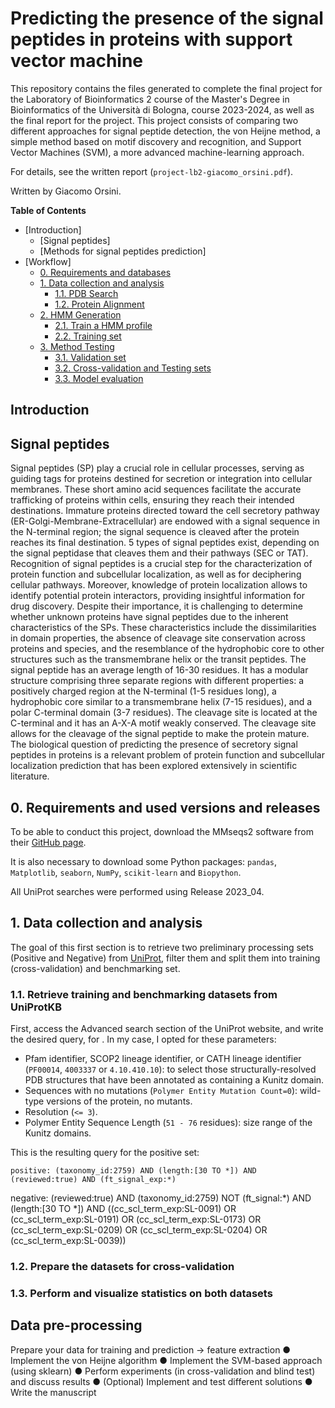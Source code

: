 # Predicting the presence of the signal peptides in proteins with support vector machine
This repository contains the files generated to complete the final project for the Laboratory of Bioinformatics 2 course of the Master's Degree in Bioinformatics of the Università di Bologna, course 2023-2024, as well as the final report for the project.
This project consists of comparing two different approaches for signal peptide detection, the von Heijne method, a simple method based on motif discovery and recognition, and Support Vector Machines (SVM), a more advanced machine-learning approach.

For details, see the written report (`project-lb2-giacomo_orsini.pdf`).

Written by Giacomo Orsini.

**Table of Contents**
- [Introduction]
  - [Signal peptides]
  - [Methods for signal peptides prediction]
- [Workflow]
  - [0. Requirements and databases](#0-requirements-and-databases)
  - [1. Data collection and analysis](#1-data-collection-and-analysis)
    - [1.1. PDB Search](#11-pdb-search)
    - [1.2. Protein Alignment](#12-protein-alignment)
  - [2. HMM Generation](#2-hmm-generation)
    - [2.1. Train a HMM profile](#21-train-a-hmm-profile)
    - [2.2. Training set](#22-training-set)
  - [3. Method Testing](#3-method-testing)
    - [3.1. Validation set](#31-validation-set)
    - [3.2. Cross-validation and Testing sets](#32-cross-validation-and-testing-sets)
    - [3.3. Model evaluation](#33-model-evaluation)

## Introduction

## Signal peptides
Signal peptides (SP) play a crucial role in cellular processes, serving as guiding tags for proteins destined for secretion or integration into cellular membranes. These short amino acid sequences facilitate the accurate trafficking of proteins within cells, ensuring they reach their intended destinations. Immature proteins directed toward the cell secretory pathway (ER-Golgi-Membrane-Extracellular) are endowed with a signal sequence in the N-terminal region; the signal sequence is cleaved after the protein reaches its final destination. 5 types of signal peptides exist, depending on the signal peptidase that cleaves them and their pathways (SEC or TAT). Recognition of signal peptides is a crucial step for the characterization of protein function and subcellular localization, as well as for deciphering cellular pathways. Moreover, knowledge of protein localization allows to identify potential protein interactors, providing insightful information for drug discovery. Despite their importance, it is challenging to determine whether unknown proteins have signal peptides due to the inherent characteristics of the SPs. These characteristics include the dissimilarities in domain properties, the absence of cleavage site conservation across proteins and species, and the resemblance of the hydrophobic core to other structures such as the transmembrane helix or the transit peptides.
The signal peptide has an average length of 16-30 residues. It has a modular structure comprising three separate regions with different properties: a positively charged region at the N-terminal (1-5 residues long), a hydrophobic core similar to a transmembrane helix (7-15 residues), and a polar C-terminal domain (3-7 residues). The cleavage site is located at the C-terminal and it has an A-X-A motif weakly conserved. The cleavage site allows for the cleavage of the signal peptide to make the protein mature. The biological question of predicting the presence of secretory signal peptides in proteins is a relevant problem of protein function and subcellular localization prediction that has been explored extensively in scientific literature.

## 0. Requirements and used versions and releases
To be able to conduct this project, download the MMseqs2 software from their [GitHub page](https://github.com/soedinglab/MMseqs2). 

It is also necessary to download some Python packages: `pandas`, `Matplotlib`, `seaborn`, `NumPy`, `scikit-learn` and `Biopython`.

All UniProt searches were performed using Release 2023_04.

## 1. Data collection and analysis
The goal of this first section is to retrieve two preliminary processing sets (Positive and Negative) from [UniProt](https://www.uniprot.org/), filter them and split them into training (cross-validation) and benchmarking set.

### 1.1. Retrieve training and benchmarking datasets from UniProtKB
First, access the Advanced search section of the UniProt website, and write the desired query, for . In my case, I opted for these parameters:
- Pfam identifier, SCOP2 lineage identifier, or CATH lineage identifier (`PF00014`, `4003337` or `4.10.410.10`): to select those structurally-resolved PDB structures that have been annotated as containing a Kunitz domain.
- Sequences with no mutations (`Polymer Entity Mutation Count=0`): wild-type versions of the protein, no mutants.
- Resolution (`<= 3`).
- Polymer Entity Sequence Length (`51 - 76` residues): size range of the Kunitz domains.

This is the resulting query for the positive set: 
```
positive: (taxonomy_id:2759) AND (length:[30 TO *]) AND (reviewed:true) AND (ft_signal_exp:*)
```
negative: (reviewed:true) AND (taxonomy_id:2759) NOT (ft_signal:*) AND (length:[30 TO *]) AND ((cc_scl_term_exp:SL-0091) OR (cc_scl_term_exp:SL-0191) OR (cc_scl_term_exp:SL-0173) OR (cc_scl_term_exp:SL-0209) OR (cc_scl_term_exp:SL-0204) OR (cc_scl_term_exp:SL-0039))

### 1.2. Prepare the datasets for cross-validation
### 1.3. Perform and visualize statistics on both datasets

## Data pre-processing

Prepare your data for training and prediction -> feature extraction
● Implement the von Heijne algorithm
● Implement the SVM-based approach (using sklearn)
● Perform experiments (in cross-validation and blind test) and discuss results
● (Optional) Implement and test different solutions
● Write the manuscript
